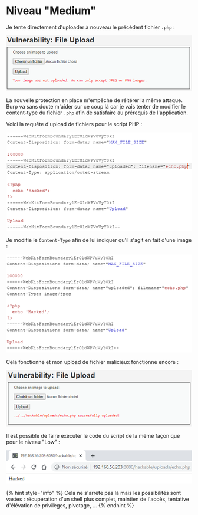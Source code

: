 # Niveau "Medium"

Je tente directement d'uploader à nouveau le précédent fichier `.php` :

![](../../../../.gitbook/assets/c7542f1488e6f62a480b7f1c59e40e30.png)

La nouvelle protection en place m'empêche de réitérer la même attaque. Burp va sans doute m'aider sur ce coup là car je vais tenter de modifier le content-type du fichier `.php` afin de satisfaire au prérequis de l'application.

Voici la requête d'upload de fichiers pour le script PHP :

![](../../../../.gitbook/assets/8b1bf3ed2314c3a2db5325acf8ef5b4c.png)

Je modifie le `Content-Type` afin de lui indiquer qu'il s'agit en fait d'une image :

![](../../../../.gitbook/assets/0a0876accb0ba90f2764565d9289f4dd.png)

Cela fonctionne et mon upload de fichier malicieux fonctionne encore :

![](../../../../.gitbook/assets/cb34324765b97019ee63a98604c52766.png)

Il est possible de faire exécuter le code du script de la même façon que pour le niveau "Low" :

![](../../../../.gitbook/assets/c1126a3bd8f2d2094e6697cb9ff22d5f.png)

{% hint style="info" %}
Cela ne s'arrête pas là mais les possibilités sont vastes : récupération d'un shell plus complet, maintien de l'accès, tentative d'élévation de privilèges, pivotage, ...
{% endhint %}
